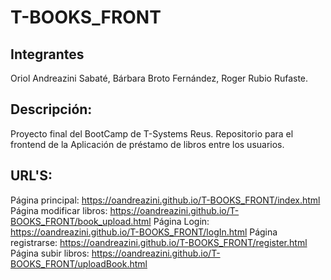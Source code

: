 # T-BOOKS_FRONT

## Integrantes
Oriol Andreazini Sabaté, Bárbara Broto Fernández, Roger Rubio Rufaste.

## Descripción:
Proyecto final del BootCamp de T-Systems Reus. Repositorio para el frontend de la Aplicación de préstamo de libros entre los usuarios.

## URL'S:
Página principal:
https://oandreazini.github.io/T-BOOKS_FRONT/index.html
Página modificar libros:
https://oandreazini.github.io/T-BOOKS_FRONT/book_upload.html
Página Login:
https://oandreazini.github.io/T-BOOKS_FRONT/logIn.html
Página registrarse:
https://oandreazini.github.io/T-BOOKS_FRONT/register.html
Página subir libros:
https://oandreazini.github.io/T-BOOKS_FRONT/uploadBook.html
